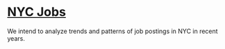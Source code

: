 # [NYC Jobs](https://mwreed1.github.io/NYJobs/)

We intend to analyze trends and patterns of job postings in NYC in recent years. 
